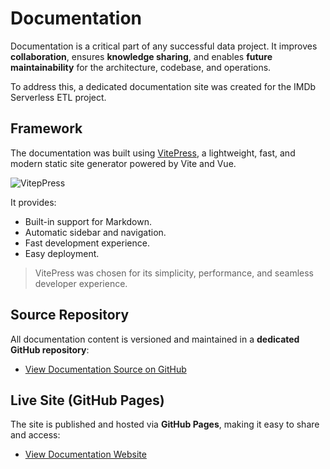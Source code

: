 # Documentation

Documentation is a critical part of any successful data project. It improves **collaboration**, ensures **knowledge sharing**, and enables **future maintainability** for the architecture, codebase, and operations.

To address this, a dedicated documentation site was created for the IMDb Serverless ETL project.

## Framework
The documentation was built using [VitePress](https://vitepress.dev/), a lightweight, fast, and modern static site generator powered by Vite and Vue. 

![VitepPress](/images/vitePress.png)

It provides:

- Built-in support for Markdown.
- Automatic sidebar and navigation.
- Fast development experience.
- Easy deployment.

> VitePress was chosen for its simplicity, performance, and seamless developer experience.

## Source Repository

All documentation content is versioned and maintained in a **dedicated GitHub repository**:

- [View Documentation Source on GitHub](https://github.com/PauloDalsoto/imdb-serverless-etl-docs)

## Live Site (GitHub Pages)

The site is published and hosted via **GitHub Pages**, making it easy to share and access:

- [View Documentation Website](https://paulodalsoto.github.io/imdb-serverless-etl-docs/)
